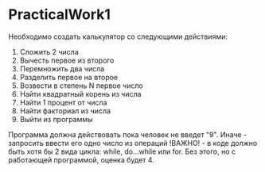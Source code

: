 # PracticalWork1
Необходимо создать калькулятор со следующими действиями:

1. Сложить 2 числа
2. Вычесть первое из второго
3. Перемножить два числа
4. Разделить первое на второе
5. Возвести в степень N первое число
6. Найти квадратный корень из числа
7. Найти 1 процент от числа
8. Найти факториал из числа
9. Выйти из программы

Программа должна действовать пока человек не введет "9". Иначе - запросить ввести его одно число из операций
!ВАЖНО! - в коде должно быть хотя бы 2 вида цикла: while, do...while или for. Без этого, но с работающей программой, оценка будет 4.
